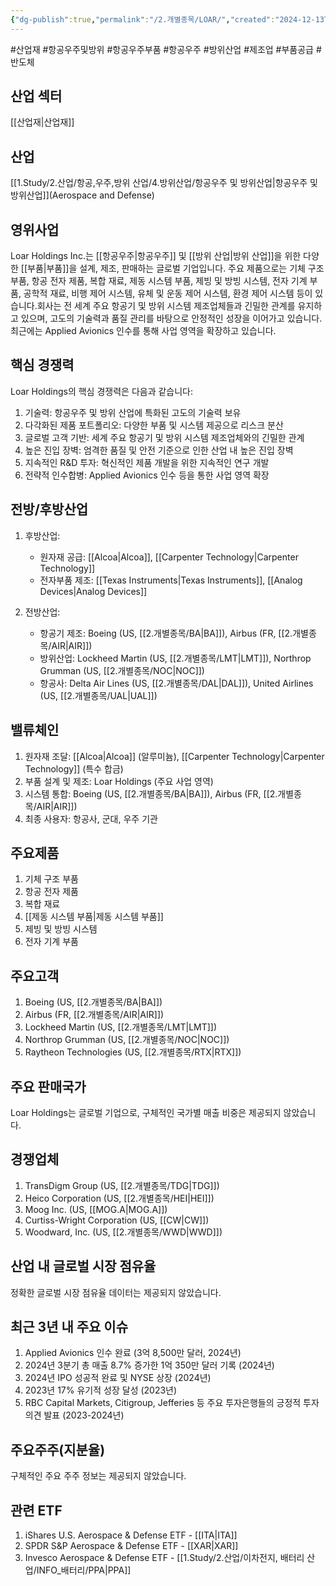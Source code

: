 ```yaml
---
{"dg-publish":true,"permalink":"/2.개별종목/LOAR/","created":"2024-12-13T21:48:45.734+09:00","updated":"2025-07-29T21:37:04.856+09:00"}
---
```


#산업재 #항공우주및방위 #항공우주부품 #항공우주 #방위산업 #제조업 #부품공급  #반도체 

## 산업 섹터

[[산업재\|산업재]]

## 산업

[[1.Study/2.산업/항공,우주,방위 산업/4.방위산업/항공우주 및 방위산업\|항공우주 및 방위산업]](Aerospace and Defense)

## 영위사업

Loar Holdings Inc.는 [[항공우주\|항공우주]] 및 [[방위 산업\|방위 산업]]을 위한 다양한 [[부품\|부품]]을 설계, 제조, 판매하는 글로벌 기업입니다. 주요 제품으로는 기체 구조 부품, 항공 전자 제품, 복합 재료, 제동 시스템 부품, 제빙 및 방빙 시스템, 전자 기계 부품, 공학적 재료, 비행 제어 시스템, 유체 및 운동 제어 시스템, 환경 제어 시스템 등이 있습니다.회사는 전 세계 주요 항공기 및 방위 시스템 제조업체들과 긴밀한 관계를 유지하고 있으며, 고도의 기술력과 품질 관리를 바탕으로 안정적인 성장을 이어가고 있습니다. 최근에는 Applied Avionics 인수를 통해 사업 영역을 확장하고 있습니다.

## 핵심 경쟁력

Loar Holdings의 핵심 경쟁력은 다음과 같습니다:

1. 기술력: 항공우주 및 방위 산업에 특화된 고도의 기술력 보유
2. 다각화된 제품 포트폴리오: 다양한 부품 및 시스템 제공으로 리스크 분산
3. 글로벌 고객 기반: 세계 주요 항공기 및 방위 시스템 제조업체와의 긴밀한 관계
4. 높은 진입 장벽: 엄격한 품질 및 안전 기준으로 인한 산업 내 높은 진입 장벽
5. 지속적인 R&D 투자: 혁신적인 제품 개발을 위한 지속적인 연구 개발
6. 전략적 인수합병: Applied Avionics 인수 등을 통한 사업 영역 확장

## 전방/후방산업

1. 후방산업:
    
    - 원자재 공급: [[Alcoa\|Alcoa]], [[Carpenter Technology\|Carpenter Technology]]
    - 전자부품 제조: [[Texas Instruments\|Texas Instruments]], [[Analog Devices\|Analog Devices]]
    
2. 전방산업:
    
    - 항공기 제조: Boeing (US, [[2.개별종목/BA\|BA]]), Airbus (FR, [[2.개별종목/AIR\|AIR]])
    - 방위산업: Lockheed Martin (US, [[2.개별종목/LMT\|LMT]]), Northrop Grumman (US, [[2.개별종목/NOC\|NOC]])
    - 항공사: Delta Air Lines (US, [[2.개별종목/DAL\|DAL]]), United Airlines (US, [[2.개별종목/UAL\|UAL]])
    

## 밸류체인

1. 원자재 조달: [[Alcoa\|Alcoa]] (알루미늄), [[Carpenter Technology\|Carpenter Technology]] (특수 합금)
2. 부품 설계 및 제조: Loar Holdings (주요 사업 영역)
3. 시스템 통합: Boeing (US, [[2.개별종목/BA\|BA]]), Airbus (FR, [[2.개별종목/AIR\|AIR]])
4. 최종 사용자: 항공사, 군대, 우주 기관

## 주요제품

1. 기체 구조 부품
2. 항공 전자 제품
3. 복합 재료
4. [[제동 시스템 부품\|제동 시스템 부품]]
5. 제빙 및 방빙 시스템
6. 전자 기계 부품

## 주요고객

1. Boeing (US, [[2.개별종목/BA\|BA]])
2. Airbus (FR, [[2.개별종목/AIR\|AIR]])
3. Lockheed Martin (US, [[2.개별종목/LMT\|LMT]])
4. Northrop Grumman (US, [[2.개별종목/NOC\|NOC]])
5. Raytheon Technologies (US, [[2.개별종목/RTX\|RTX]])

## 주요 판매국가

Loar Holdings는 글로벌 기업으로, 구체적인 국가별 매출 비중은 제공되지 않았습니다.

## 경쟁업체

1. TransDigm Group (US, [[2.개별종목/TDG\|TDG]])
2. Heico Corporation (US, [[2.개별종목/HEI\|HEI]])
3. Moog Inc. (US, [[MOG.A\|MOG.A]])
4. Curtiss-Wright Corporation (US, [[CW\|CW]])
5. Woodward, Inc. (US, [[2.개별종목/WWD\|WWD]])

## 산업 내 글로벌 시장 점유율

정확한 글로벌 시장 점유율 데이터는 제공되지 않았습니다.

## 최근 3년 내 주요 이슈

1. Applied Avionics 인수 완료 (3억 8,500만 달러, 2024년)
2. 2024년 3분기 총 매출 8.7% 증가한 1억 350만 달러 기록 (2024년)
3. 2024년 IPO 성공적 완료 및 NYSE 상장 (2024년)
4. 2023년 17% 유기적 성장 달성 (2023년)
5. RBC Capital Markets, Citigroup, Jefferies 등 주요 투자은행들의 긍정적 투자의견 발표 (2023-2024년)

## 주요주주(지분율)

구체적인 주요 주주 정보는 제공되지 않았습니다.

## 관련 ETF

1. iShares U.S. Aerospace & Defense ETF - [[ITA\|ITA]]
2. SPDR S&P Aerospace & Defense ETF - [[XAR\|XAR]]
3. Invesco Aerospace & Defense ETF - [[1.Study/2.산업/이차전지, 배터리 산업/INFO_배터리/PPA\|PPA]]